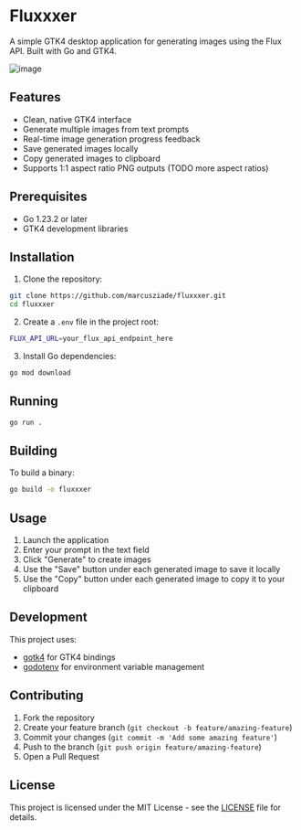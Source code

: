# Fluxxxer

A simple GTK4 desktop application for generating images using the Flux API. Built with Go and GTK4.

![image](https://github.com/user-attachments/assets/0c854cbc-7dff-484c-ba03-406c7f025ffb)

## Features

- Clean, native GTK4 interface
- Generate multiple images from text prompts
- Real-time image generation progress feedback
- Save generated images locally
- Copy generated images to clipboard
- Supports 1:1 aspect ratio PNG outputs (TODO more aspect ratios)

## Prerequisites

- Go 1.23.2 or later
- GTK4 development libraries

## Installation

1. Clone the repository:
```bash
git clone https://github.com/marcusziade/fluxxxer.git
cd fluxxxer
```

2. Create a `.env` file in the project root:
```bash
FLUX_API_URL=your_flux_api_endpoint_here
```

3. Install Go dependencies:
```bash
go mod download
```

## Running

```bash
go run .
```

## Building

To build a binary:
```bash
go build -o fluxxxer
```

## Usage

1. Launch the application
2. Enter your prompt in the text field
3. Click "Generate" to create images
4. Use the "Save" button under each generated image to save it locally
5. Use the "Copy" button under each generated image to copy it to your clipboard

## Development

This project uses:
- [gotk4](https://github.com/diamondburned/gotk4) for GTK4 bindings
- [godotenv](https://github.com/joho/godotenv) for environment variable management

## Contributing

1. Fork the repository
2. Create your feature branch (`git checkout -b feature/amazing-feature`)
3. Commit your changes (`git commit -m 'Add some amazing feature'`)
4. Push to the branch (`git push origin feature/amazing-feature`)
5. Open a Pull Request

## License

This project is licensed under the MIT License - see the [LICENSE](LICENSE) file for details.
